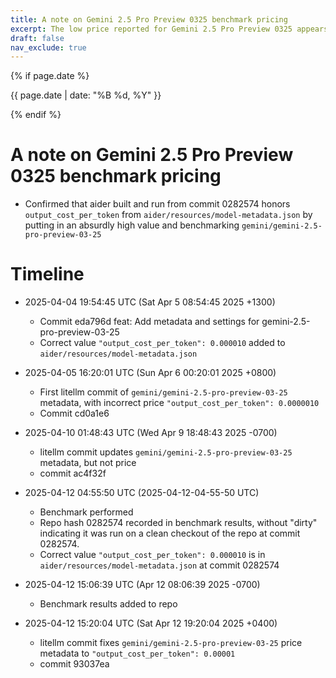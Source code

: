 ```yaml
---
title: A note on Gemini 2.5 Pro Preview 0325 benchmark pricing
excerpt: The low price reported for Gemini 2.5 Pro Preview 0325 appears to be correct.
draft: false
nav_exclude: true
---
```

{% if page.date %}
<p class="post-date">{{ page.date | date: "%B %d, %Y" }}</p>
{% endif %}

# A note on Gemini 2.5 Pro Preview 0325 benchmark pricing

  - Confirmed that aider built and run from commit 0282574 honors `output_cost_per_token` from `aider/resources/model-metadata.json` by putting in an absurdly high value and benchmarking `gemini/gemini-2.5-pro-preview-03-25`

# Timeline

- 2025-04-04 19:54:45 UTC (Sat Apr 5 08:54:45 2025 +1300)
  - Commit eda796d feat: Add metadata and settings for gemini-2.5-pro-preview-03-25
  - Correct value `"output_cost_per_token": 0.000010` added to `aider/resources/model-metadata.json`

- 2025-04-05 16:20:01 UTC (Sun Apr 6 00:20:01 2025 +0800)
  - First litellm commit of `gemini/gemini-2.5-pro-preview-03-25` metadata, with incorrect price `"output_cost_per_token": 0.0000010`
  - Commit cd0a1e6

- 2025-04-10 01:48:43 UTC (Wed Apr 9 18:48:43 2025 -0700)
  - litellm commit updates `gemini/gemini-2.5-pro-preview-03-25` metadata, but not price
  - commit ac4f32f

- 2025-04-12 04:55:50 UTC (2025-04-12-04-55-50 UTC)
  - Benchmark performed 
  - Repo hash 0282574 recorded in benchmark results, without "dirty" indicating it was run on a clean checkout of the repo at commit 0282574.
  - Correct value `"output_cost_per_token": 0.000010` is in `aider/resources/model-metadata.json` at commit 0282574

- 2025-04-12 15:06:39 UTC (Apr 12 08:06:39 2025 -0700)
  - Benchmark results added to repo

- 2025-04-12 15:20:04 UTC (Sat Apr 12 19:20:04 2025 +0400)
  - litellm commit fixes `gemini/gemini-2.5-pro-preview-03-25` price metadata to `"output_cost_per_token": 0.00001`
  - commit 93037ea
